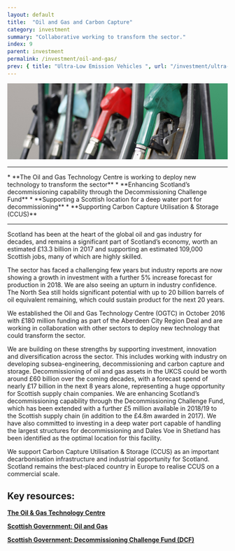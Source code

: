 ```yaml
---
layout: default
title:  "Oil and Gas and Carbon Capture"
category: investment
summary: "Collaborative working to transform the sector."
index: 9
parent: investment
permalink: /investment/oil-and-gas/
prev: { title: "Ultra-Low Emission Vehicles ", url: "/investment/ultra-low-emission-vehicles/" }
---
```


![Petrol pumps](/assets/images/pageimages/investment8.jpg)
<br>
<hr>
* **The Oil and Gas Technology Centre is working to deploy new technology to transform the sector**
* **Enhancing Scotland’s decommissioning capability through the Decommissioning Challenge Fund**
* **Supporting a Scottish location for a deep water port for decommissioning**
* **Supporting Carbon Capture Utilisation & Storage (CCUS)**

<hr>

Scotland has been at the heart of the global oil and gas industry for decades, and remains a significant part of Scotland’s economy, worth an estimated £13.3 billion in 2017 and supporting an estimated 109,000 Scottish jobs, many of which are highly skilled. 

The sector has faced a challenging few years but industry reports are now showing a growth in investment with a further 5% increase forecast for production in 2018.  We are also seeing an upturn in industry confidence.  The North Sea still holds significant potential with up to 20 billion barrels of oil equivalent remaining, which could sustain product for the next 20 years.

We established the Oil and Gas Technology Centre (OGTC) in October 2016 with £180 million funding as part of the Aberdeen City Region Deal and are working in collaboration with other sectors to deploy new technology that could transform the sector.

We are building on these strengths by supporting investment, innovation and diversification across the sector. This includes working with industry on developing subsea-engineering, decommissioning and carbon capture and storage. Decommissioning of oil and gas assets in the UKCS could be worth around £60 billion over the coming decades, with a forecast spend of nearly £17 billion in the next 8 years alone, representing a huge opportunity for Scottish supply chain companies.  We are enhancing Scotland’s decommissioning capability through the Decommissioning Challenge Fund, which has been extended with a further £5 million available in 2018/19 to the Scottish supply chain (in addition to the £4.8m awarded in 2017).  We have also committed to investing in a deep water port capable of handling the largest structures for decommissioning and Dales Voe in Shetland has been identified as the optimal location for this facility.

We support Carbon Capture Utilisation & Storage (CCUS) as an important decarbonisation infrastructure and industrial opportunity for Scotland. Scotland remains the best-placed country in Europe to realise CCUS on a commercial scale. 


## Key resources: 

**[The Oil & Gas Technology Centre](https://theogtc.com/)**

**[Scottish Government: Oil and Gas](https://www.gov.scot/Topics/Business-Industry/Energy/Energy-sources/traditional-fuels/oilandgas)**

**[Scottish Government: Decommissioning Challenge Fund (DCF)](https://www.gov.scot/Topics/Business-Industry/Energy/Energy-sources/traditional-fuels/oilandgas/DCF)**
 
